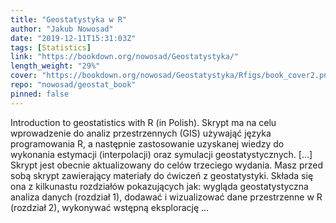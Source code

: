 ```yaml
---
title: "Geostatystyka w R"
author: "Jakub Nowosad"
date: "2019-12-11T15:31:03Z"
tags: [Statistics]
link: "https://bookdown.org/nowosad/Geostatystyka/"
length_weight: "29%"
cover: "https://bookdown.org/nowosad/Geostatystyka/Rfigs/book_cover2.png"
repo: "nowosad/geostat_book"
pinned: false
---
```


Introduction to geostatistics with R (in Polish). Skrypt ma na celu wprowadzenie do analiz przestrzennych (GIS) używająć języka programowania R, a następnie zastosowanie uzyskanej wiedzy do wykonania estymacji (interpolacji) oraz symulacji geostatystycznych. [...] Skrypt jest obecnie aktualizowany do celów trzeciego wydania. Masz przed sobą skrypt zawierający materiały do ćwiczeń z geostatystyki.
Składa się ona z kilkunastu rozdziałów pokazujących jak: wygląda geostatystyczna analiza danych (rozdział 1), dodawać i wizualizować dane przestrzenne w R (rozdział 2), wykonywać wstępną eksplorację ...
